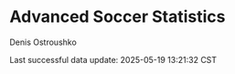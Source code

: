# Advanced Soccer Statistics
Denis Ostroushko

<!-- gfm -->

Last successful data update: 2025-05-19 13:21:32 CST
